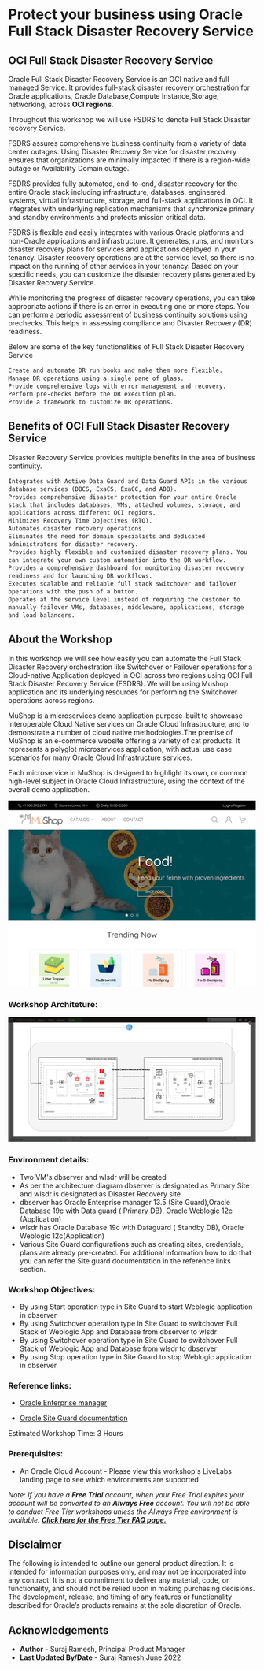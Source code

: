 # Protect your business using Oracle Full Stack Disaster Recovery Service

## **OCI Full Stack Disaster Recovery Service**

Oracle Full Stack Disaster Recovery Service is an OCI native and full managed Service. It provides full-stack disaster recovery orchestration for Oracle applications, Oracle Database,Compute Instance,Storage, networking, across **OCI regions**.

Throughout this workshop we will use FSDRS to denote Full Stack Disaster recovery Service.

FSDRS assures comprehensive business continuity from a variety of data center outages. Using Disaster Recovery Service for disaster recovery ensures that organizations are minimally impacted if there is a region-wide outage or Availability Domain outage.

FSDRS provides fully automated, end-to-end, disaster recovery for the entire Oracle stack including infrastructure, databases, engineered systems, virtual infrastructure, storage, and full-stack applications in OCI. It integrates with underlying replication mechanisms that synchronize primary and standby environments and protects mission critical data.

FSDRS is flexible and easily integrates with various Oracle platforms and non-Oracle applications and infrastructure. It generates, runs, and monitors disaster recovery plans for services and applications deployed in your tenancy. Disaster recovery operations are at the service level, so there is no impact on the running of other services in your tenancy. Based on your specific needs, you can customize the disaster recovery plans generated by Disaster Recovery Service.

While monitoring the progress of disaster recovery operations, you can take appropriate actions if there is an error in executing one or more steps. You can perform a periodic assessment of business continuity solutions using prechecks. This helps in assessing compliance and Disaster Recovery (DR) readiness.

Below are some of the key functionalities of Full Stack Disaster Recovery Service 

    Create and automate DR run books and make them more flexible.
    Manage DR operations using a single pane of glass.
    Provide comprehensive logs with error management and recovery.
    Perform pre-checks before the DR execution plan.
    Provide a framework to customize DR operations.


## Benefits of OCI Full Stack Disaster Recovery Service

Disaster Recovery Service provides multiple benefits in the area of business continuity.

    Integrates with Active Data Guard and Data Guard APIs in the various database services (DBCS, ExaCS, ExaCC, and ADB).
    Provides comprehensive disaster protection for your entire Oracle stack that includes databases, VMs, attached volumes, storage, and applications across different OCI regions.
    Minimizes Recovery Time Objectives (RTO).
    Automates disaster recovery operations.
    Eliminates the need for domain specialists and dedicated administrators for disaster recovery.
    Provides highly flexible and customized disaster recovery plans. You can integrate your own custom automation into the DR workflow.
    Provides a comprehensive dashboard for monitoring disaster recovery readiness and for launching DR workflows.
    Executes scalable and reliable full stack switchover and failover operations with the push of a button.
    Operates at the service level instead of requiring the customer to manually failover VMs, databases, middleware, applications, storage and load balancers.

## About the Workshop

In this workshop we will see how easily you can automate the Full Stack Disaster Recovery orchestration like Switchover or Failover operations for a Cloud-native Application deployed in OCI across two regions using OCI Full Stack Disaster Recovery Service (FSDRS). We will be using Mushop application and its underlying resources for performing the Switchover operations across regions. 

MuShop is a microservices demo application purpose-built to showcase interoperable Cloud Native services on Oracle Cloud Infrastructure, and to demonstrate a number of cloud native methodologies.The premise of MuShop is an e-commerce website offering a variety of cat products. It represents a polyglot microservices application, with actual use case scenarios for many Oracle Cloud Infrastructure services.

Each microservice in MuShop is designed to highlight its own, or common high-level subject in Oracle Cloud Infrastructure, using the context of the overall demo application.

![](./images/mushop.png)


### Workshop Architeture:

![](./images/mushop-fsdrs.png)

### Environment details:

- Two VM's dbserver and wlsdr will be created
- As per the architecture diagram dbserver is designated as Primary Site and wlsdr is designated as Disaster Recovery site
- dbserver has Oracle Enterprise manager 13.5 (Site Guard),Oracle Database 19c with Data guard ( Primary DB), Oracle Weblogic 12c  (Application)
- wlsdr has Oracle Database 19c with Dataguard ( Standby DB), Oracle Weblogic 12c(Application)
- Various Site Guard configurations such as creating sites, credentials, plans are already pre-created. For additional information how to do that you can refer the Site guard documentation in the reference links section.


### Workshop Objectives:

- By using Start operation type in Site Guard to start Weblogic application in dbserver
- By using Switchover operation type in Site Guard to switchover Full Stack of Weblogic App and Database from dbserver to wlsdr
- By using Switchover operation type in Site Guard  to switchover Full Stack of Weblogic App and Database from wlsdr to dbserver
- By using Stop operation type in Site Guard to stop Weblogic application in dbserver

### Reference links:

* [Oracle Enterprise manager](https://docs.oracle.com/en/enterprise-manager/cloud-control/enterprise-manager-cloud-control/13.5/emcon/enterprise-manager-cloud-control-architecture.html#GUID-C846F54D-5A14-47BB-869D-AC0265169FE3)

* [Oracle Site Guard documentation](https://docs.oracle.com/en/enterprise-manager/cloud-control/enterprise-manager-cloud-control/13.4/guard/site-guard-administrators-guide.pdf)


Estimated Workshop Time: 3 Hours

### Prerequisites:

- An Oracle Cloud Account - Please view this workshop's LiveLabs landing page to see which environments are supported

*Note: If you have a **Free Trial** account, when your Free Trial expires your account will be converted to an **Always Free** account. You will not be able to conduct Free Tier workshops unless the Always Free environment is available. **[Click here for the Free Tier FAQ page.](https://www.oracle.com/cloud/free/faq.html)***

## Disclaimer
The following is intended to outline our general product direction. It is intended for information purposes only, and may not be incorporated into any contract. It is not a commitment to deliver any material, code, or functionality, and should not be relied upon in making purchasing decisions. The development, release, and timing of any features or functionality described for Oracle’s products remains at the sole discretion of Oracle.


## Acknowledgements

- **Author** -  Suraj Ramesh, Principal Product Manager
- **Last Updated By/Date** -  Suraj Ramesh,June 2022


